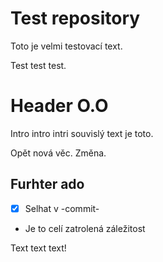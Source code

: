 # Test repository
Toto je velmi testovací text. 

Test test test. 

# Header O.O
Intro intro intri souvislý text je toto.

Opět nová věc. Změna.

## Furhter ado
- [x] Selhat v -commit-
- Je to celí zatrolená záležitost

Text text text!
